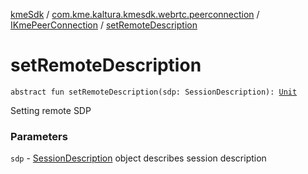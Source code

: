 [kmeSdk](../../index.md) / [com.kme.kaltura.kmesdk.webrtc.peerconnection](../index.md) / [IKmePeerConnection](index.md) / [setRemoteDescription](./set-remote-description.md)

# setRemoteDescription

`abstract fun setRemoteDescription(sdp: SessionDescription): `[`Unit`](https://kotlinlang.org/api/latest/jvm/stdlib/kotlin/-unit/index.html)

Setting remote SDP

### Parameters

`sdp` - [SessionDescription](#) object describes session description